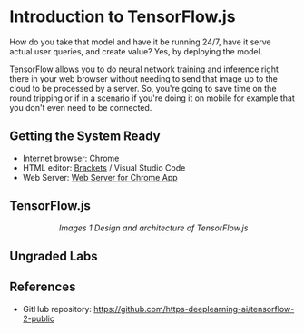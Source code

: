 # Introduction to TensorFlow.js

How do you take that model and have it be running 24/7, have it serve actual user queries, and create value? Yes, by deploying the model.

TensorFlow allows you to do neural network training and inference right there in your web browser without needing to send that image up to the cloud to be processed by a server. So, you're going to save time on the round tripping or if in a scenario if you're doing it on mobile for example that you don't even need to be connected. 

## Getting the System Ready
* Internet browser: Chrome
* HTML editor: [Brackets](https://brackets.io/) / Visual Studio Code
* Web Server: [Web Server for Chrome App](https://chrome.google.com/webstore/detail/web-server-for-chrome/ofhbbkphhbklhfoeikjpcbhemlocgigb/related?hl=en)

## TensorFlow.js
<p align="center">
    <img src="" alt="">
    <i>Images 1 Design and architecture of TensorFlow.js</i>
</p>


## Ungraded Labs

## References
* GitHub repository: https://github.com/https-deeplearning-ai/tensorflow-2-public
